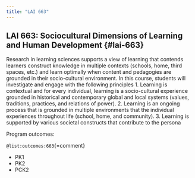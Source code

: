 ```yaml
---
title: "LAI 663"
---
```


## LAI 663: Sociocultural Dimensions of Learning and Human Development {#lai-663}

Research in learning sciences supports a view of learning that contends learners construct knowledge in multiple contexts (schools, home, third spaces, etc.) and learn optimally when content and pedagogies are grounded in their socio-cultural environment. In this course, students will investigate and engage with the following principles 1. Learning is contextual and for every individual, learning is a socio-cultural experience grounded in historical and contemporary global and local systems (values, traditions, practices, and relations of power). 2. Learning is an ongoing process that is grounded in multiple environments that the individual experiences throughout life (school, home, and community). 3. Learning is supported by various societal constructs that contribute to the persona


Program outcomes:

` @list:outcomes:663 `{=comment}

 - PK1
 - PK2
 - PCK2




